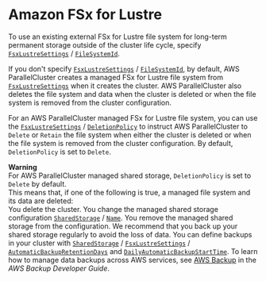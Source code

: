 # Amazon FSx for Lustre<a name="shared-storage-config-fsxlustre-v3"></a>

To use an existing external FSx for Lustre file system for long\-term permanent storage outside of the cluster life cycle, specify [`FsxLustreSettings`](SharedStorage-v3.md#SharedStorage-v3-FsxLustreSettings) / [`FileSystemId`](SharedStorage-v3.md#yaml-SharedStorage-FsxLustreSettings-FileSystemId)\.

If you don't specify [`FsxLustreSettings`](SharedStorage-v3.md#SharedStorage-v3-FsxLustreSettings) / [`FileSystemId`](SharedStorage-v3.md#yaml-SharedStorage-FsxLustreSettings-FileSystemId), by default, AWS ParallelCluster creates a managed FSx for Lustre file system from [`FsxLustreSettings`](SharedStorage-v3.md#SharedStorage-v3-FsxLustreSettings) when it creates the cluster\. AWS ParallelCluster also deletes the file system and data when the cluster is deleted or when the file system is removed from the cluster configuration\.

For an AWS ParallelCluster managed FSx for Lustre file system, you can use the [`FsxLustreSettings`](SharedStorage-v3.md#SharedStorage-v3-FsxLustreSettings) / [`DeletionPolicy`](SharedStorage-v3.md#yaml-SharedStorage-FsxLustreSettings-DeletionPolicy) to instruct AWS ParallelCluster to `Delete` or `Retain` the file system when either the cluster is deleted or when the file system is removed from the cluster configuration\. By default, `DeletionPolicy` is set to `Delete`\.

**Warning**  
For AWS ParallelCluster managed shared storage, `DeletionPolicy` is set to `Delete` by default\.  
This means that, if one of the following is true, a managed file system and its data are deleted:  
You delete the cluster\.
You change the managed shared storage configuration [`SharedStorage`](SharedStorage-v3.md) / [`Name`](SharedStorage-v3.md#yaml-SharedStorage-Name)\.
You remove the managed shared storage from the configuration\.
We recommend that you back up your shared storage regularly to avoid the loss of data\. You can define backups in your cluster with [`SharedStorage`](SharedStorage-v3.md) / [`FsxLustreSettings`](SharedStorage-v3.md#SharedStorage-v3-FsxLustreSettings) / [`AutomaticBackupRetentionDays`](SharedStorage-v3.md#yaml-SharedStorage-FsxLustreSettings-AutomaticBackupRetentionDays) and [`DailyAutomaticBackupStartTime`](SharedStorage-v3.md#yaml-SharedStorage-FsxLustreSettings-DailyAutomaticBackupStartTime)\. To learn how to manage data backups across AWS services, see [AWS Backup](https://docs.aws.amazon.com/aws-backup/latest/devguide/whatisbackup.html) in the *AWS Backup Developer Guide*\.